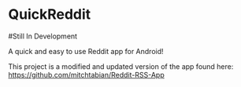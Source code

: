 # QuickReddit
#Still In Development

A quick and easy to use Reddit app for Android!

This project is a modified and updated version of the app found here:
https://github.com/mitchtabian/Reddit-RSS-App
